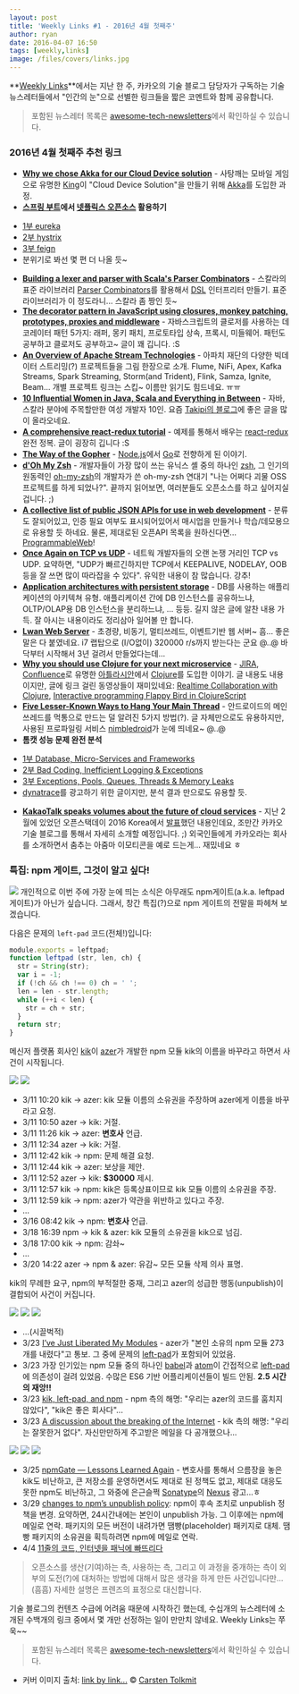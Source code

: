 ```yaml
---
layout: post
title: 'Weekly Links #1 - 2016년 4월 첫째주'
author: ryan
date: 2016-04-07 16:50
tags: [weekly,links]
image: /files/covers/links.jpg
---
```

**[Weekly Links](http://tech.kakao.com/tags/weekly/)**에서는 지난 한 주, 카카오의 기술 블로그 담당자가 구독하는 기술 뉴스레터들에서 "인간의 눈"으로 선별한 링크들을 짧은 코멘트와 함께 공유합니다.

> 포함된 뉴스레터 목록은 [awesome-tech-newsletters](https://github.com/kakao/awesome-tech-newletters)에서 확인하실 수 있습니다.

### 2016년 4월 첫째주 추천 링크

* **[Why we chose Akka for our Cloud Device solution](https://techblog.king.com/why-we-choose-akka-for-our-cloud-device-solution/)** - 사탕깨는 모바일 게임으로 유명한 [King](https://king.com)이 "Cloud Device Solution"을 만들기 위해 [Akka](http://akka.io/)를 도입한 과정.
* **[스프링 부트](http://projects.spring.io/spring-boot/)에서 [넷플릭스 오픈소스](http://netflix.github.io) 활용하기**
 - [1부 eureka](https://blog.de-swaef.eu/the-netflix-stack-using-spring-boot/)
 - [2부 hystrix](https://blog.de-swaef.eu/the-netflix-stack-using-spring-boot-part-2-hystrix/)
 - [3부 feign](https://blog.de-swaef.eu/the-netflix-stack-using-spring-boot-part-3-feign/)
 - 분위기로 봐선 몇 편 더 나올 듯~
* **[Building a lexer and parser with Scala's Parser Combinators](https://enear.github.io/2016/03/31/parser-combinators/)** - 스칼라의 표준 라이브러리 [Parser Combinators](https://github.com/scala/scala-parser-combinators)를 활용해서 [DSL](https://en.wikipedia.org/wiki/Domain-specific_language) 인터프리터 만들기. 표준 라이브러리가 이 정도라니... 스칼라 좀 짱인 듯~
* **[The decorator pattern in JavaScript using closures, monkey patching, prototypes, proxies and middleware](http://nickmeldrum.com/blog/decorators-in-javascript-using-monkey-patching-closures-prototypes-proxies-and-middleware)** - 자바스크립트의 클로저를 사용하는 데코레이터 패턴 5가지: 래퍼, 몽키 패치, 프로토타입 상속, 프록시, 미들웨어. 패턴도 공부하고 클로저도 공부하고~ 글이 꽤 깁니다. :S
* **[An Overview of Apache Stream Technologies](https://databaseline.wordpress.com/2016/03/12/an-overview-of-apache-streaming-technologies/)** - 아파치 재단의 다양한 빅데이터 스트리밍(?) 프로젝트들을 그림 한장으로 소개. Flume, NiFi, Apex, Kafka Streams, Spark Streaming, Storm(and Trident), Flink, Samza, Ignite, Beam... 개별 프로젝트 링크는 스킵~ 이름만 읽기도 힘드네요. ㅠㅠ
* **[10 Influential Women in Java, Scala and Everything in Between](http://blog.takipi.com/10-influential-women-in-java-scala-and-everything-in-between/)** - 자바, 스칼라 분야에 주목할만한 여성 개발자 10인. 요즘 [Takipi의 블로그](http://blog.takipi.com/)에 좋은 글을 많이 올라오네요.
* **[A comprehensive react-redux tutorial](http://spapas.github.io/2016/03/02/react-redux-tutorial/)** - 예제를 통해서 배우는 [react-redux](https://github.com/reactjs/react-redux) 완전 정복. 글이 굉장히 깁니다 :S
* **[The Way of the Gopher](https://medium.com/@theflapjack103/the-way-of-the-gopher-6693db15ae1f#.ghzy09pd6)** - [Node.js](https://nodejs.org)에서 [Go](https://golang.org)로 전향하게 된 이야기.
* **[d'Oh My Zsh](https://medium.freecodecamp.com/d-oh-my-zsh-af99ca54212c#.6x2rrlhkg)** - 개발자들이 가장 많이 쓰는 유닉스 셸 중의 하나인 [zsh](http://www.zsh.org), 그 인기의 원동력인 [oh-my-zsh](http://ohmyz.sh)의 개발자가 쓴 oh-my-zsh 연대기 "나는 어쩌다 괴물 OSS 프로젝트를 하게 되었나?". 끝까지 읽어보면, 여러분들도 오픈소스를 하고 싶어지실 겁니다. ;)
* **[A collective list of public JSON APIs for use in web development](https://github.com/toddmotto/public-apis)** - 분류도 잘되어있고, 인증 필요 여부도 표시되어있어서 매시업을 만들거나 학습/데모용으로 유용할 듯 하네요. 물론, 제대로된 오픈API 목록을 원하신다면... [ProgrammableWeb](http://www.programmableweb.com/apis/directory)!
* **[Once Again on TCP vs UDP](http://ithare.com/once-again-on-tcp-vs-udp/)** - 네트웍 개발자들의 오랜 논쟁 거리인 TCP vs UDP. 요약하면, "UDP가 빠르긴하지만 TCP에서 KEEPALIVE, NODELAY, OOB 등을 잘 쓰면 많이 따라잡을 수 있다". 유익한 내용이 참 많습니다. 강추!
* **[Application architectures with persistent storage](http://firstclassthoughts.co.uk/Articles/Design/ApplicationArchitecturesWithPersistentStorage.html)** - DB를 사용하는 애플리케이션의 아키텍쳐 유형. 애플리케이션 간에 DB 인스턴스를 공유하느냐, OLTP/OLAP용 DB 인스턴스을 분리하느냐, ... 등등. 길지 않은 글에 알찬 내용 가득. 잘 아시는 내용이라도 정리삼아 일어볼 만 합니다.
* **[Lwan Web Server](https://lwan.ws)** - 초경량, 비동기, 멀티쓰레드, 이벤트기반 웹 서버~ 흠... 좋은 말은 다 붙였네요. i7 랩탑으로 (I/O없이) 320000 r/s까지 받는다는 군요 @..@ 바닥부터 시작해서 3년 걸려서 만들었다는데...
* **[Why you should use Clojure for your next microservice](https://developer.atlassian.com/blog/2016/03/why-clojure/)** - [JIRA](https://www.atlassian.com/software/jira), [Confluence](https://www.atlassian.com/software/confluence)로 유명한 [아틀라시안](https://www.atlassian.com)에서 [Clojure](https://clojure.org)를 도입한 이야기. 글 내용도 내용이지만, 글에 링크 걸린 동영상들이 재미있네요: [Realtime Collaboration with Clojure](https://www.youtube.com/watch?v=3QR8meTrh5g), [Interactive programming Flappy Bird in ClojureScript](https://www.youtube.com/watch?v=KZjFVdU8VLI)
* **[Five Lesser-Known Ways to Hang Your Main Thread](http://blog.nimbledroid.com/2016/03/21/ways-to-hang-main-thread.html)** - 안드로이드의 메인쓰레드를 먹통으로 만드는 덜 알려진 5가지 방법(?). 글 자체만으로도 유용하지만, 사용된 프로파일링 서비스 [nimbledroid](https://nimbledroid.com)가 눈에 띄네요~ @..@
* **톰캣 성능 문제 완전 분석**
 - [1부 Database, Micro-Services and Frameworks](http://apmblog.dynatrace.com/2016/02/23/top-tomcat-performance-problems-database-micro-services-and-frameworks/)
 - [2부 Bad Coding, Inefficient Logging & Exceptions](http://apmblog.dynatrace.com/2016/03/08/top-tomcat-performance-problems-part-2-bad-coding-inefficient-logging-exceptions/)
 - [3부 Exceptions, Pools, Queues, Threads & Memory Leaks](http://apmblog.dynatrace.com/2016/03/23/top-tomcat-performance-problems-exceptions-pools-queues-threads-memory-leaks)
 - [dynatrace](http://www.dynatrace.com/)를 광고하기 위한 글이지만, 분석 결과 만으로도 유용할 듯.
* **[KakaoTalk speaks volumes about the future of cloud services](http://superuser.openstack.org/articles/kakaotalk-speaks-volumes-about-the-future-of-cloud-services)** - 지난 2월에 있었던 오픈스택데이 2016 Korea에서 [발표](http://www.slideshare.net/openstack_kr/openstack-days-korea-2016-track1-5000vm)했던 내용인데요, 조만간 카카오 기술 블로그를 통해서 자세히 소개할 예정입니다. ;) 외국인들에게 카카오라는 회사를 소개하면서 춤추는 아줌마 이모티콘을 예로 드는게... 재밌네요 ㅎ

### 특집: npm 게이트, 그것이 알고 싶다!

<img src="http://item-kr.talk.kakao.co.kr/do/2FPpx81E0V62RDSr-GVgQXaq4FJCveCBKCNZV-bZscw_/9e7a61ac86c673b1e6a5bbe2cde7ff791667fc7b08261b4c493670baa83d5cb9" class="pull-right" /> 개인적으로 이번 주에 가장 눈에 띄는 소식은 아무래도 npm게이트(a.k.a. leftpad 게이트)가 아닌가 싶습니다. 그래서, 창간 특집(?)으로 npm 게이트의 전말을 파헤쳐 보겠습니다.

다음은 문제의 `left-pad` 코드(전체!)입니다:
```js
module.exports = leftpad;
function leftpad (str, len, ch) {
  str = String(str);
  var i = -1;
  if (!ch && ch !== 0) ch = ' ';
  len = len - str.length;
  while (++i < len) {
    str = ch + str;
  }
  return str;
}
```

메신저 플랫폼 회사인 [kik](https://www.kik.com)이 [azer](https://github.com/azer)가 개발한 npm 모듈 kik의 이름을 바꾸라고 하면서 사건이 시작됩니다.

<img src="http://item-kr.talk.kakao.co.kr/do/2FPpx81E0V62RDSr-GVgQff1+nqjcFZi42Z3wogPJ3I_/117c2d408cabd9d2f8fdacc33a37de341667fc7b08261b4c493670baa83d5cb9" /> <img src="http://item-kr.talk.kakao.co.kr/do/2FPpx81E0V62RDSr-GVgQff1+nqjcFZi42Z3wogPJ3I_/23460135133c815fff292918047c3c871667fc7b08261b4c493670baa83d5cb9" />

* 3/11 10:20 kik -> azer: kik 모듈 이름의 소유권을 주장하며 azer에게 이름을 바꾸라고 요청.
* 3/11 10:50 azer -> kik: 거절.
* 3/11 11:26 kik -> azer: **변호사** 언급.
* 3/11 12:34 azer -> kik: 거절.
* 3/11 12:42 kik -> npm: 문제 해결 요청.
* 3/11 12:44 kik -> azer: 보상을 제안.
* 3/11 12:52 azer -> kik: **$30000** 제시.
* 3/11 12:57 kik -> npm: kik은 등록상표이므로 kik 모듈 이름의 소유권을 주장.
* 3/11 12:59 kik -> npm: azer가 약관을 위반하고 있다고 주장.
* ...
* 3/16 08:42 kik -> npm: **변호사** 언급.
* 3/18 16:39 npm -> kik & azer: kik 모듈의 소유권을 kik으로 넘김.
* 3/18 17:00 kik -> npm: 감솨~
* ...
* 3/20 14:22 azer -> npm & azer: 유감~ 모든 모듈 삭제 의사 표명.

kik의 무례한 요구, npm의 부적절한 중재, 그리고 azer의 성급한 행동(unpublish)이 결합되어 사건이 커집니다.

<img src="http://item-kr.talk.kakao.co.kr/do/2FPpx81E0V62RDSr-GVgQff1+nqjcFZi42Z3wogPJ3I_/5b193322ac18ab63a8d44a71d11576731667fc7b08261b4c493670baa83d5cb9" /> <img src="http://item-kr.talk.kakao.co.kr/do/2FPpx81E0V62RDSr-GVgQff1+nqjcFZi42Z3wogPJ3I_/8b3db1f5a29e64003a8d8534462bdcf01667fc7b08261b4c493670baa83d5cb9" /> <img src="http://item-kr.talk.kakao.co.kr/do/2FPpx81E0V62RDSr-GVgQff1+nqjcFZi42Z3wogPJ3I_/ea9e258469b3741e398b7b6216548e961667fc7b08261b4c493670baa83d5cb9" />

* ...(시끌벅적)
* 3/23 [I’ve Just Liberated My Modules](https://medium.com/@azerbike/i-ve-just-liberated-my-modules-9045c06be67c#.jickcoe6v) - azer가 "본인 소유의 npm 모듈 273개를 내렸다"고 통보. 그 중에 문제의 [left-pad](https://www.npmjs.com/package/left-pad)가 포함되어 있었음.
* 3/23 가장 인기있는 npm 모듈 중의 하나인 [babel](https://babeljs.io)과 [atom](https://atom.io)이 간접적으로 [left-pad](https://www.npmjs.com/package/left-pad)에 의존성이 걸려 있었음. 수많은 ES6 기반 어플리케이션들이 빌드 안됨. **2.5 시간의 재앙!!**
* 3/23 [kik, left-pad, and npm](http://blog.npmjs.org/post/141577284765/kik-left-pad-and-npm) - npm 측의 해명: "우리는 azer의 코드를 훔치지 않았다", "kik은 좋은 회사다"...
* 3/23 [A discussion about the breaking of the Internet](https://medium.com/@mproberts/a-discussion-about-the-breaking-of-the-internet-3d4d2a83aa4d#.7hvnswqn3) - kik 측의 해명: "우리는 잘못한거 없다". 자신만만하게 주고받은 메일을 다 공개했으나...

<img src="http://item-kr.talk.kakao.co.kr/do/2FPpx81E0V62RDSr-GVgQXaq4FJCveCBKCNZV-bZscw_/477c52636630bc15b2890bde099cba0a1667fc7b08261b4c493670baa83d5cb9" /> <img src="http://item-kr.talk.kakao.co.kr/do/2FPpx81E0V62RDSr-GVgQff1+nqjcFZi42Z3wogPJ3I_/d9a75303a2c93be4824eb01e7b52b8ef1667fc7b08261b4c493670baa83d5cb9" /> <img src="http://item-kr.talk.kakao.co.kr/do/2FPpx81E0V62RDSr-GVgQff1+nqjcFZi42Z3wogPJ3I_/30fb689b65179f92d9264471424237511667fc7b08261b4c493670baa83d5cb9" />

* 3/25 [npmGate — Lessons Learned Again](https://dzone.com/articles/npmgate-lessons-learned-again) - 변호사를 통해서 으름장을 놓은 kik도 비난하고, 큰 저장소를 운영하면서도 제대로 된 정책도 없고, 제대로 대응도 못한 npm도 비난하고, 그 와중에 은근슬쩍 [Sonatype](http://www.sonatype.com)의 [Nexus](http://www.sonatype.com/nexus-repository-sonatype) 광고...ㅎ
* 3/29 [changes to npm’s unpublish policy](http://blog.npmjs.org/post/141905368000/changes-to-npms-unpublish-policy): npm이 후속 조치로 unpublish 정책을 변경. 요약하면, 24시간내에는 본인이 unpublish 가능. 그 이후에는 npm에 메일로 연락. 패키지의 모든 버전이 내려가면 땜빵(placeholder) 패키지로 대체. 땜빵 패키지의 소유권을 획득하려면 npm에 메일로 연락.
* 4/4 [11줄의 코드, 인터넷을 패닉에 빠뜨리다](http://www.bloter.net/archives/253447)

> 오픈소스를 생산(기여)하는 측, 사용하는 측, 그리고 이 과정을 중개하는 측이 외부의 도전(?)에 대처하는 방법에 대해서 많은 생각을 하게 만든 사건입니다만... (흠흠) 자세한 설명은 프렌즈의 표정으로 대신합니다.

기술 블로그의 컨텐츠 수급에 어려움 때문에 시작하긴 했는데, 수십개의 뉴스레터에 소개된 수백개의 링크 중에서 몇 개만 선정하는 일이 만만치 않네요. Weekly Links는 쭈욱~~

> 포함된 뉴스레터 목록은 [awesome-tech-newsletters](https://github.com/kakao/awesome-tech-newletters)에서 확인하실 수 있습니다.

* 커버 이미지 출처: [link by link...](https://flic.kr/p/KjJMP) &copy; [Carsten Tolkmit](https://www.flickr.com/photos/laenulfean/)
